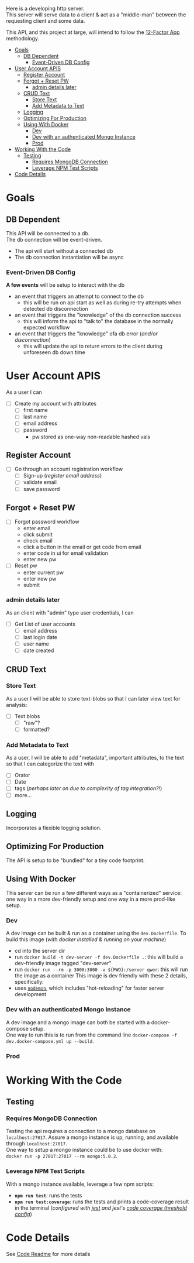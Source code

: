 Here is a developing http server.  
This server will serve data to a client & act as a "middle-man" between the requesting client and some data.    

This API, and this project at large, will intend to follow the [12-Factor App](https://12factor.net/) methodology.

- [Goals](#goals)
  - [DB Dependent](#db-dependent)
    - [Event-Driven DB Config](#event-driven-db-config)
- [User Account APIS](#user-account-apis)
  - [Register Account](#register-account)
  - [Forgot + Reset PW](#forgot--reset-pw)
    - [admin details later](#admin-details-later)
  - [CRUD Text](#crud-text)
    - [Store Text](#store-text)
    - [Add Metadata to Text](#add-metadata-to-text)
  - [Logging](#logging)
  - [Optimizing For Production](#optimizing-for-production)
  - [Using With Docker](#using-with-docker)
    - [Dev](#dev)
    - [Dev with an authenticated Mongo Instance](#dev-with-an-authenticated-mongo-instance)
    - [Prod](#prod)
- [Working With the Code](#working-with-the-code)
  - [Testing](#testing)
    - [Requires MongoDB Connection](#requires-mongodb-connection)
    - [Leverage NPM Test Scripts](#leverage-npm-test-scripts)
- [Code Details](#code-details)
# Goals

## DB Dependent
This API will be connected to a db.  
The db connection will be event-driven.
- The api will start without a connected db
- The db connection instantiation will be async
### Event-Driven DB Config
**A few events** will be setup to interact with the db
- an event that triggers an attempt to connect to the db
  - this will be run on api start as well as during re-try attempts when detected db disconnection
- an event that triggers the "knowledge" of the db connection success
  - this will inform the api to "talk to" the database in the normally expected workflow
- an event that triggers the "knowledge" ofa db error (_and/or disconnection_)
  - this will update the api to return errors to the client during unforeseen db down time

# User Account APIS
As a user I can 
- [ ] Create my account with attributes
  - [ ] first name
  - [ ] last name
  - [ ] email address
  - [ ] password
    - pw stored as one-way non-readable hashed vals

## Register Account
- [ ] Go through an account registration workflow
  - [ ] Sign-up (_register email address_)
  - [ ] validate email
  - [ ] save password

## Forgot + Reset PW
- [ ] Forgot password workflow
  - enter email 
  - click submit 
  - check email
  - click a button in the email or get code from email
  - enter code in ui for email validation
  - enter new pw
- [ ] Reset pw
  - enter current pw
  - enter new pw
  - submit
### admin details later
As an client with "admin" type user credentials, I can
- [ ] Get List of user accounts
  - [ ] email address
  - [ ] last login date
  - [ ] user name
  - [ ] date created

## CRUD Text

### Store Text
As a user I will be able to store text-blobs so that I can later view text for analysis:
- [ ] Text blobs
  - [ ] "raw"?
  - [ ] formatted?

### Add Metadata to Text
As a user, I will be able to add "metadata", important attributes, to the text so that I can categorize the text with 
- [ ] Orator
- [ ] Date
- [ ] tags (_perhaps later on due to complexity of tag integration?!_)
- [ ] more...

## Logging
Incorporates a flexible logging solution.  

## Optimizing For Production
The API is setup to be "bundled" for a tiny code footprint.

## Using With Docker
This server can be run a few different ways as a "containerized" service: one way in a more dev-friendly setup and one way in a more prod-like setup. 

### Dev
A dev image can be built & run as a container using the `dev.Dockerfile`. To build this image (_with docker installed & running on your machine_)
- cd into the server dir
- run `docker build -t dev-server -f dev.Dockerfile .`: this will build a dev-friendly image tagged "dev-server"
- run `docker run --rm -p 3000:3000 -v ${PWD}:/server qwer`: this will run the image as a container
This image is dev friendly with these 2 details, specifically:  
- uses [`nodemon`](https://www.npmjs.com/package/nodemon), which includes "hot-reloading" for faster server development

### Dev with an authenticated Mongo Instance
A dev image and a mongo image can both be started with a docker-compose setup.  
One way to run this is to run from the command line `docker-compose -f dev.docker-compose.yml up --build`.  

### Prod




# Working With the Code
## Testing
### Requires MongoDB Connection
Testing the api requires a connection to a mongo database on `localhost:27017`. Assure a mongo instance is up, running, and available through `localhost:27017`.  
One way to setup a mongo instance could be to use docker with:  
`docker run -p 27017:27017 --rm mongo:5.0.2`.  
### Leverage NPM Test Scripts
With a mongo instance available, leverage a few npm scripts:  
- **`npm run test`**: runs the tests
- **`npm run test:coverage`**: runs the tests and prints a code-coverage result in the terminal (_configured with [jest](https://jestjs.io/) and jest's [code coverage threshold config](https://jestjs.io/docs/configuration#coveragethreshold-object)_)


# Code Details
See [Code Readme](CODE.md) for more details
